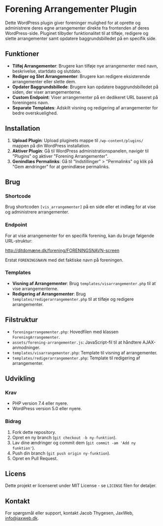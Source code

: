 # Forening Arrangementer Plugin

Dette WordPress plugin giver foreninger mulighed for at oprette og administrere deres egne arrangementer direkte fra frontenden af deres WordPress-side. Pluginet tilbyder funktionalitet til at tilføje, redigere og slette arrangementer samt opdatere baggrundsbilledet på en specifik side.

## Funktioner

- **Tilføj Arrangementer**: Brugere kan tilføje nye arrangementer med navn, beskrivelse, startdato og slutdato.
- **Rediger og Slet Arrangementer**: Brugere kan redigere eksisterende arrangementer eller slette dem.
- **Opdater Baggrundsbillede**: Brugere kan opdatere baggrundsbilledet på siden, der viser arrangementerne.
- **Custom Endpoint**: Viser arrangementer på en dedikeret URL baseret på foreningens navn.
- **Separate Templates**: Adskilt visning og redigering af arrangementer for bedre overskuelighed.

## Installation

1. **Upload Plugin**: Upload pluginets mappe til `/wp-content/plugins/` mappen på din WordPress installation.
2. **Aktiver Plugin**: Gå til WordPress administrationspanelen, navigér til "Plugins" og aktiver "Forening Arrangementer".
3. **Genindlæs Permalinks**: Gå til "Indstillinger" > "Permalinks" og klik på "Gem ændringer" for at genindlæse permalinks.

## Brug

### Shortcode

Brug shortcoden `[vis_arrangementer]` på en side eller et indlæg for at vise og administrere arrangementer.

### Endpoint

For at vise arrangementer for en specifik forening, kan du bruge følgende URL-struktur:

http://ditdomæne.dk/forening/FORENINGSNAVN-screen


Erstat `FORENINGSNAVN` med det faktiske navn på foreningen.

### Templates

- **Visning af Arrangementer**: Brug `templates/visarrangementer.php` til at vise arrangementerne.
- **Redigering af Arrangementer**: Brug `templates/redigerarrangementer.php` til at tilføje og redigere arrangementer.

## Filstruktur

- `foreningarrangementer.php`: Hovedfilen med klassen `ForeningArrangementer`.
- `assets/forening-arrangementer.js`: JavaScript-fil til at håndtere AJAX-anmodninger.
- `templates/visarrangementer.php`: Template til visning af arrangementer.
- `templates/redigerarrangementer.php`: Template til redigering af arrangementer.

## Udvikling

### Krav

- PHP version 7.4 eller nyere.
- WordPress version 5.0 eller nyere.

### Bidrag

1. Fork dette repository.
2. Opret en ny branch (`git checkout -b ny-funktion`).
3. Lav dine ændringer og commit dem (`git commit -am 'Add ny funktion'`).
4. Push din branch (`git push origin ny-funktion`).
5. Opret en Pull Request.

## Licens

Dette projekt er licenseret under MIT License - se `LICENSE` filen for detaljer.

## Kontakt

For spørgsmål eller support, kontakt Jacob Thygesen, JaxWeb, info@jaxweb.dk.

